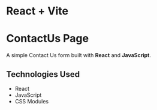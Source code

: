 # React + Vite

# ContactUs Page

A simple Contact Us form built with **React** and **JavaScript**.

## Technologies Used
- React
- JavaScript
- CSS Modules
